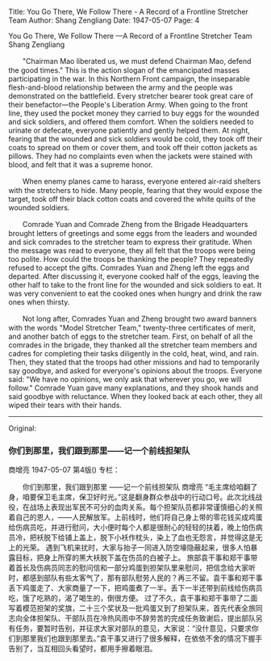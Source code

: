 Title: You Go There, We Follow There - A Record of a Frontline Stretcher Team
Author: Shang Zengliang
Date: 1947-05-07
Page: 4

You Go There, We Follow There
    —A Record of a Frontline Stretcher Team
    Shang Zengliang

　　"Chairman Mao liberated us, we must defend Chairman Mao, defend the good times." This is the action slogan of the emancipated masses participating in the war. In this Northern Front campaign, the inseparable flesh-and-blood relationship between the army and the people was demonstrated on the battlefield. Every stretcher bearer took great care of their benefactor—the People's Liberation Army. When going to the front line, they used the pocket money they carried to buy eggs for the wounded and sick soldiers, and offered them comfort. When the soldiers needed to urinate or defecate, everyone patiently and gently helped them. At night, fearing that the wounded and sick soldiers would be cold, they took off their coats to spread on them or cover them, and took off their cotton jackets as pillows. They had no complaints even when the jackets were stained with blood, and felt that it was a supreme honor.

　　When enemy planes came to harass, everyone entered air-raid shelters with the stretchers to hide. Many people, fearing that they would expose the target, took off their black cotton coats and covered the white quilts of the wounded soldiers.

　　Comrade Yuan and Comrade Zheng from the Brigade Headquarters brought letters of greetings and some eggs from the leaders and wounded and sick comrades to the stretcher team to express their gratitude. When the message was read to everyone, they all felt that the troops were being too polite. How could the troops be thanking the people? They repeatedly refused to accept the gifts. Comrades Yuan and Zheng left the eggs and departed. After discussing it, everyone cooked half of the eggs, leaving the other half to take to the front line for the wounded and sick soldiers to eat. It was very convenient to eat the cooked ones when hungry and drink the raw ones when thirsty.

　　Not long after, Comrades Yuan and Zheng brought two award banners with the words "Model Stretcher Team," twenty-three certificates of merit, and another batch of eggs to the stretcher team. First, on behalf of all the comrades in the brigade, they thanked all the stretcher team members and cadres for completing their tasks diligently in the cold, heat, wind, and rain. Then, they stated that the troops had other missions and had to temporarily say goodbye, and asked for everyone's opinions about the troops. Everyone said: "We have no opinions, we only ask that wherever you go, we will follow." Comrade Yuan gave many explanations, and they shook hands and said goodbye with reluctance. When they looked back at each other, they all wiped their tears with their hands.



<hr /> 

Original: 


### 你们到那里，我们跟到那里——记一个前线担架队
商增亮
1947-05-07
第4版()
专栏：

　　你们到那里，我们跟到那里
    ——记一个前线担架队
    商增亮
    “毛主席给咱翻了身，咱要保卫毛主席，保卫好时光。”这是翻身群众参战中的行动口号。此次北线战役，在战场上表现出军民不可分的血肉关系。每个担架队员都非常谨慎细心的关照着自己的恩人，——人民解放军。上前线时，他们将自己身上带的零花钱买成鸡蛋给伤病员吃，并进行慰问，大小便时每个人都是很耐心的轻轻的扶着，晚上怕伤病员冷，把袄脱下给铺上盖上，脱下小袄作枕头，染上了血也无怨言，并觉得这是无上的光荣。
    遇到飞机来扰时，大家与抬子一同进入防空壕隐蔽起来，很多人怕暴露目标，把身上所穿的黑大袄脱下盖在伤员的白被子上。
    旅部袁干事和郑干事带着首长及伤病员同志的慰问信和一部分鸡蛋到担架队里来慰问，把信念给大家听时，都感到部队有些太客气了，那有部队慰劳人民的？再三不留。袁干事和郑干事丢下鸡蛋走了、大家商量了一下，把鸡蛋煮了一半。丢下一半还带到前线给伤病员吃，饿了吃熟的，渴了喝生的，倒很方便。
    过了不久，袁干事和郑干事带了二面写着模范担架的奖旗，二十三个奖状及一批鸡蛋又到了担架队来，首先代表全旅同志向全体担架队、干部队员在冷热风雨中不辞劳苦的完成任务致谢后，提出部队另有任务，要暂时告别，并征求大家对部队的意见，大家说：“没什意见，只要求你们到那里我们也跟到那里去。”袁干事又进行了很多解释，在依依不舍的情况下握手告别了，当互相回头看望时，都用手擦着眼泪。
